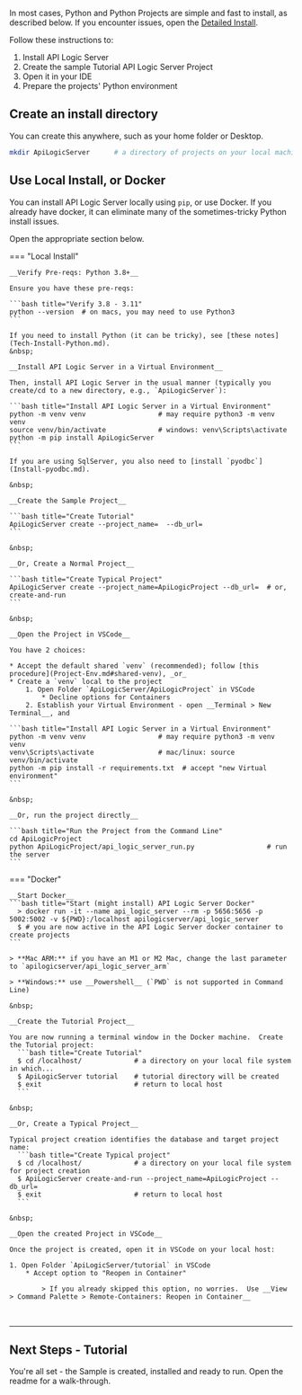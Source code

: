 In most cases, Python and Python Projects are simple and fast to install, as described below.  If you encounter issues, open the [Detailed Install](Install.md).

Follow these instructions to:

1. Install API Logic Server
2. Create the sample Tutorial API Logic Server Project
3. Open it in your IDE
4. Prepare the projects' Python environment


## Create an install directory

You can create this anywhere, such as your home folder or Desktop.

```bash title="Create an install directory"
mkdir ApiLogicServer      # a directory of projects on your local machine
```

## Use Local Install, or Docker

You can install API Logic Server locally using `pip`, or use Docker.  If you already have docker, it can eliminate many of the sometimes-tricky Python install issues.

Open the appropriate section below.

=== "Local Install"

    __Verify Pre-reqs: Python 3.8+__

    Ensure you have these pre-reqs:

    ```bash title="Verify 3.8 - 3.11"
    python --version  # on macs, you may need to use Python3
    ```

    If you need to install Python (it can be tricky), see [these notes](Tech-Install-Python.md).
    &nbsp;

    __Install API Logic Server in a Virtual Environment__

    Then, install API Logic Server in the usual manner (typically you create/cd to a new directory, e.g., `ApiLogicServer`):

    ```bash title="Install API Logic Server in a Virtual Environment"
    python -m venv venv                  # may require python3 -m venv venv
    source venv/bin/activate             # windows: venv\Scripts\activate
    python -m pip install ApiLogicServer
    ```

    If you are using SqlServer, you also need to [install `pyodbc`](Install-pyodbc.md).

    &nbsp;

    __Create the Sample Project__

    ```bash title="Create Tutorial"
    ApiLogicServer create --project_name=  --db_url=
    ```

    &nbsp;

    __Or, Create a Normal Project__

    ```bash title="Create Typical Project"
    ApiLogicServer create --project_name=ApiLogicProject --db_url=  # or, create-and-run
    ```

    &nbsp;

    __Open the Project in VSCode__

    You have 2 choices:

    * Accept the default shared `venv` (recommended); follow [this procedure](Project-Env.md#shared-venv), _or_
    * Create a `venv` local to the project
        1. Open Folder `ApiLogicServer/ApiLogicProject` in VSCode
            * Decline options for Containers
        2. Establish your Virtual Environment - open __Terminal > New Terminal__, and

    ```bash title="Install API Logic Server in a Virtual Environment"
    python -m venv venv                  # may require python3 -m venv venv
    venv\Scripts\activate                # mac/linux: source venv/bin/activate
    python -m pip install -r requirements.txt  # accept "new Virtual environment"
    ```

    &nbsp;

    __Or, run the project directly__

    ```bash title="Run the Project from the Command Line"
    cd ApiLogicProject
    python ApiLogicProject/api_logic_server_run.py                  # run the server
    ```


=== "Docker"

    __Start Docker__
    ```bash title="Start (might install) API Logic Server Docker"
      > docker run -it --name api_logic_server --rm -p 5656:5656 -p 5002:5002 -v ${PWD}:/localhost apilogicserver/api_logic_server
      $ # you are now active in the API Logic Server docker container to create projects
    ```

    > **Mac ARM:** if you have an M1 or M2 Mac, change the last parameter to `apilogicserver/api_logic_server_arm`
  
    > **Windows:** use __Powershell__ (`PWD` is not supported in Command Line)

    &nbsp;

    __Create the Tutorial Project__

    You are now running a terminal window in the Docker machine.  Create the Tutorial project:
      ```bash title="Create Tutorial"
      $ cd /localhost/             # a directory on your local file system in which...
      $ ApiLogicServer tutorial    # tutorial directory will be created
      $ exit                       # return to local host 
      ```

    &nbsp;

    __Or, Create a Typical Project__

    Typical project creation identifies the database and target project name:
      ```bash title="Create Typical project"
      $ cd /localhost/             # a directory on your local file system for project creation
      $ ApiLogicServer create-and-run --project_name=ApiLogicProject --db_url=
      $ exit                       # return to local host 
      ```

    &nbsp;

    __Open the created Project in VSCode__
    
    Once the project is created, open it in VSCode on your local host:

    1. Open Folder `ApiLogicServer/tutorial` in VSCode
        * Accept option to "Reopen in Container"

            > If you already skipped this option, no worries.  Use __View > Command Palette > Remote-Containers: Reopen in Container__


&nbsp;

---


## Next Steps - Tutorial

You're all set - the Sample is created, installed and ready to run.  Open the readme for a walk-through.
